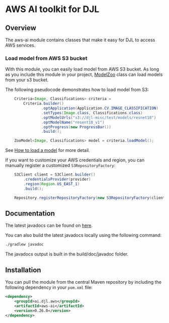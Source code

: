 # AWS AI toolkit for DJL

## Overview

The aws-ai module contains classes that make it easy for DJL to access AWS services.

### Load model from AWS S3 bucket

With this module, you can easily load model from AWS S3 bucket. As long as you include
this module in your project, [ModelZoo](https://javadoc.io/doc/ai.djl/api/latest/ai/djl/repository/zoo/ModelZoo.html) class
can load models from your s3 bucket.

The following pseudocode demonstrates how to load model from S3:

```java
    Criteria<Image, Classifications> criteria =
        Criteria.builder()
                .optApplication(Application.CV.IMAGE_CLASSIFICATION)
                .setTypes(Image.class, Classifications.class)
                .optModelUrls("s3://djl-misc/test/models/resnet18")
                .optModelName("resent18_v1")
                .optProgress(new ProgressBar())
                .build();

    ZooModel<Image, Classifications> model = criteria.loadModel();
```

See [How to load a model](../../docs/load_model.md) for more detail.

If you want to customize your AWS credentials and region, you can manually register a customized
`S3RepositoryFactory`:

```java
    S3Client client = S3Client.builder()
        .credentialsProvider(provider)
        .region(Region.US_EAST_1)
        .build();

    Repository.registerRepositoryFactory(new S3RepositoryFactory(client));
```

## Documentation

The latest javadocs can be found on [here](https://javadoc.io/doc/ai.djl.aws/aws-ai/latest/index.html).

You can also build the latest javadocs locally using the following command:

```sh
./gradlew javadoc
```
The javadocs output is built in the build/doc/javadoc folder.


## Installation
You can pull the module from the central Maven repository by including the following dependency in your `pom.xml` file:

```xml
<dependency>
    <groupId>ai.djl.aws</groupId>
    <artifactId>aws-ai</artifactId>
    <version>0.26.0</version>
</dependency>
```
